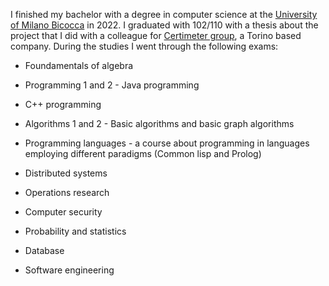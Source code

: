 I finished my bachelor with a degree in computer science at the <a href="https://www.unimib.it/">University of Milano Bicocca</a> in 2022.
I graduated with 102/110 with a thesis about the project that I did with a colleague for <a href="https://www.certimetergroup.com/">Certimeter group</a>, a Torino based company. During the studies I went through the following exams:

- Foundamentals of algebra

- Programming 1 and 2 - Java programming

- C++ programming

- Algorithms 1 and 2 - Basic algorithms and basic graph algorithms

- Programming languages - a course about programming in languages employing different paradigms (Common lisp and Prolog)

- Distributed systems

- Operations research

- Computer security

- Probability and statistics

- Database

- Software engineering
